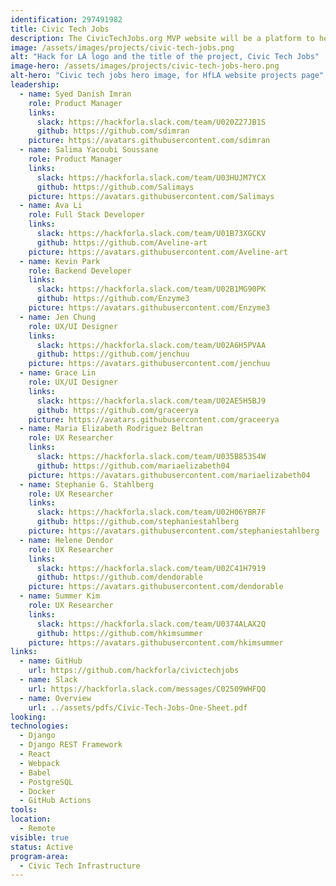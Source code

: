 ```yaml
---
identification: 297491982
title: Civic Tech Jobs
description: The CivicTechJobs.org MVP website will be a platform to help prospective volunteers find inter disciplinary projects that will be useful for their career development while contributing to positive civic impact and a CMS for Hack for LA projects to be able to list their open roles.<br><br>The tool will match volunteers by availability, role, and program area. Future iterations of the platform will focus helping volunteers find volunteer opportunities that match paid job postings, so that a volunteer can better prepare themselves for the marketplace.
image: /assets/images/projects/civic-tech-jobs.png
alt: "Hack for LA logo and the title of the project, Civic Tech Jobs"
image-hero: /assets/images/projects/civic-tech-jobs-hero.png
alt-hero: "Civic tech jobs hero image, for HfLA website projects page"
leadership: 
  - name: Syed Danish Imran
    role: Product Manager
    links:
      slack: https://hackforla.slack.com/team/U020Z27JB1S
      github: https://github.com/sdimran
    picture: https://avatars.githubusercontent.com/sdimran
  - name: Salima Yacoubi Soussane 
    role: Product Manager
    links:
      slack: https://hackforla.slack.com/team/U03HUJM7YCX
      github: https://github.com/Salimays
    picture: https://avatars.githubusercontent.com/Salimays
  - name: Ava Li
    role: Full Stack Developer
    links:
      slack: https://hackforla.slack.com/team/U01B73XGCKV
      github: https://github.com/Aveline-art
    picture: https://avatars.githubusercontent.com/Aveline-art
  - name: Kevin Park
    role: Backend Developer
    links:
      slack: https://hackforla.slack.com/team/U02B1MG90PK
      github: https://github.com/Enzyme3
    picture: https://avatars.githubusercontent.com/Enzyme3
  - name: Jen Chung
    role: UX/UI Designer
    links:
      slack: https://hackforla.slack.com/team/U02A6H5PVAA
      github: https://github.com/jenchuu
    picture: https://avatars.githubusercontent.com/jenchuu
  - name: Grace Lin
    role: UX/UI Designer
    links:
      slack: https://hackforla.slack.com/team/U02AE5H5BJ9
      github: https://github.com/graceerya
    picture: https://avatars.githubusercontent.com/graceerya
  - name: Maria Elizabeth Rodriguez Beltran
    role: UX Researcher
    links:
      slack: https://hackforla.slack.com/team/U035B853S4W
      github: https://github.com/mariaelizabeth04
    picture: https://avatars.githubusercontent.com/mariaelizabeth04
  - name: Stephanie G. Stahlberg
    role: UX Researcher
    links:
      slack: https://hackforla.slack.com/team/U02H06YBR7F
      github: https://github.com/stephaniestahlberg
    picture: https://avatars.githubusercontent.com/stephaniestahlberg
  - name: Helene Dendor
    role: UX Researcher
    links:
      slack: https://hackforla.slack.com/team/U02C41H7919
      github: https://github.com/dendorable
    picture: https://avatars.githubusercontent.com/dendorable
  - name: Summer Kim
    role: UX Researcher
    links:
      slack: https://hackforla.slack.com/team/U0374ALAX2Q
      github: https://github.com/hkimsummer
    picture: https://avatars.githubusercontent.com/hkimsummer
links: 
  - name: GitHub
    url: https://github.com/hackforla/civictechjobs
  - name: Slack
    url: https://hackforla.slack.com/messages/C02509WHFQQ
  - name: Overview
    url: ../assets/pdfs/Civic-Tech-Jobs-One-Sheet.pdf
looking: 
technologies: 
  - Django
  - Django REST Framework
  - React
  - Webpack
  - Babel
  - PostgreSQL
  - Docker
  - GitHub Actions
tools: 
location: 
  - Remote
visible: true
status: Active
program-area: 
  - Civic Tech Infrastructure
---
```

